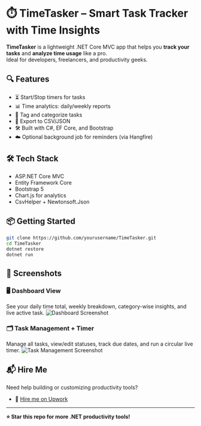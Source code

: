 # ⏱️ TimeTasker – Smart Task Tracker with Time Insights

**TimeTasker** is a lightweight .NET Core MVC app that helps you **track your tasks** and **analyze time usage** like a pro.  
Ideal for developers, freelancers, and productivity geeks.

## 🔍 Features

- ⏳ Start/Stop timers for tasks
- 📊 Time analytics: daily/weekly reports
- 🧠 Tag and categorize tasks
- 📁 Export to CSV/JSON
- 🛠️ Built with C#, EF Core, and Bootstrap
- ☁️ Optional background job for reminders (via Hangfire)

## 🛠️ Tech Stack

- ASP.NET Core MVC
- Entity Framework Core
- Bootstrap 5
- Chart.js for analytics
- CsvHelper + Newtonsoft.Json

## 📦 Getting Started

```bash
git clone https://github.com/yourusername/TimeTasker.git
cd TimeTasker
dotnet restore
dotnet run
```

## 📸 Screenshots

### 🖥️ Dashboard View
See your daily time total, weekly breakdown, category-wise insights, and live active task.
![Dashboard Screenshot](assets/dashboard-time-tasker.png)

### 🗂️ Task Management + Timer
Manage all tasks, view/edit statuses, track due dates, and run a circular live timer.
![Task Management Screenshot](assets/task-timer-time-tasker.png)

## 📬 Hire Me

Need help building or customizing productivity tools?

- 💼 [Hire me on Upwork](https://www.upwork.com/freelancers/~0101659ba9fa3c1f21)

---

**⭐ Star this repo for more .NET productivity tools!**

